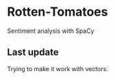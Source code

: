 # Rotten-Tomatoes

Sentiment analysis with SpaCy

## Last update

Trying to make it work with vectors.
